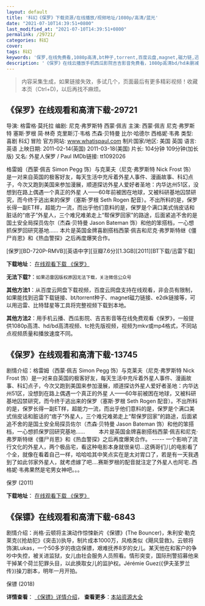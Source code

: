 ```yaml
---
layout: default
title: '科幻《保罗》下载资源/在线播放/视频地址/1080p/高清/蓝光'
date: "2021-07-10T14:39:51+0800"
last_modified_at: "2021-07-10T14:39:51+0800"
permalink: /29721/
categories: 科幻
cover:
tags: 科幻
keywords: '保罗,在线免费看,1080p高清,bt种子,torrent,百度云盘,magnet,磁力链,迅雷下载资源'
description: '《保罗》在线云播放手机西瓜影院吉吉影音免费看，1080p高清bd/hd未删减完整版和tc抢先枪版，mkv/mp4格式，附带bt/torrent种子、magnet/磁力链、百度云盘、网盘资源迅雷下载链接'
---
```


>内容采集生成，如果链接失效，多试几个，页面最后有更多精彩视频！收藏本页（Ctrl+D)，以后再找不麻烦。


## 《保罗》在线观看和高清下载-29721

导演: 格雷格·莫托拉 编剧: 尼克·弗罗斯特 西蒙·佩吉 主演: 西蒙·佩吉 尼克·弗罗斯特 塞斯·罗根 简·林奇 克里斯汀·韦格 杰森·贝特曼 比尔·哈德尔 西格妮·韦弗 类型: 喜剧 科幻 冒险 官方网站: www.whatispaul.com 制片国家/地区: 美国 英国 语言: 英语 上映日期: 2011-02-14(英国) 2011-03-18(美国) 片长: 104分钟 109分钟(加长版) 又名: 外星人保罗 / Paul IMDb链接: tt1092026

格雷姆（西蒙·佩吉 Simon Pegg 饰）与克莱夫（尼克·弗罗斯特 Nick Frost 饰）是一对来自英国的极客好友，每天生活中充斥着外星人事件、漫画故事、科幻点子，今次又跑到美国来参加漫展，顺道探访外星人爱好者圣地：内华达州51区，没想到在路上偶遇一个真正的外星 人——60年前被困在地球，又被科研基地囚禁研究，而今终于逃出来的保罗（塞斯·罗根 Seth Rogen 配音）。不出所料的是，保罗长得一副ET样，超能力一流，而出乎他们意料的是，保罗是个满口美式俏皮话和脏话的“痞子”外星人，三个难兄难弟走上“帮保罗回家”的路途，后面紧追不舍的是国土安全局探员佐尔（杰森·贝特曼 Jason Bateman 饰）和他的笨搭档，一心想抓保罗回研究基地…… 本片是英国金牌喜剧搭档西蒙·佩吉和尼克·弗罗斯特继《僵尸肖恩》和《热血警探》之后再度爆笑合作。


[保罗][BD-720P-RMVB][英语中字][豆瓣7.6分][1.3GB][2011][BT下载/迅雷下载]

**下载地址**： [在线观看下载 《保罗》](https://www.btdx8.com/torrent/paul_2011.html) 


**无法下载?**：`如果迅雷因版权原因无法下载，关注微信公众号 `

**其他方法1**：从百度云网盘下载视频，百度云网盘支持在线观看，非会员有限制，如果能找到迅雷下载链接、bt/torrent种子、magnet磁力链接、e2dk链接等，可以用迅雷、比特彗星等工具将完整视频下载到本地。

**其他方法2**：用手机云播、西瓜影院、吉吉影音等在线免费观看《保罗》，一般提供1080p高清、hd/bd高清视频、tc抢先版视频，视频为mkv或mp4格式，不同站点视频质量和播放速度不同。


## 《保罗》在线观看和高清下载-13745

剧情介绍：格雷姆（西蒙·佩吉 Simon Pegg 饰）与克莱夫（尼克·弗罗斯特 Nick Frost 饰）是一对来自英国的极客好友，每天生活中充斥着外星人事件、漫画故事、科幻点子，今次又跑到美国来参加漫展，顺道探访外星人爱好者圣地：内华达州51区，没想到在路上偶遇一个真正的外星 人——60年前被困在地球，又被科研基地囚禁研究，而今终于逃出来的保罗（塞斯·罗根 Seth Rogen 配音）。不出所料的是，保罗长得一副ET样，超能力一流，而出乎他们意料的是，保罗是个满口美式俏皮话和脏话的“痞子”外星人，三个难兄难弟走上“帮保罗回家”的路途，后面紧追不舍的是国土安全局探员佐尔（杰森·贝特曼 Jason Bateman 饰）和他的笨搭档，一心想抓保罗回研究基地……  　　本片是英国金牌喜剧搭档西蒙·佩吉和尼克·弗罗斯特继《僵尸肖恩》和《热血警探》之后再度爆笑合作。 ----- 一个影响了流行文化的外星人，两个极品宅，看这种电影本身就很亲切...这俩哥们儿的电影看了个全，就像在看着自己一样，哈哈哈其中笑点实在是太对胃口了，若是有一天我遇到了如此邻家外星人，就考虑嫁了吧....赛斯罗根的配音就注定了外星人也阿宅..西格妮·韦弗果然是宅男女神吧。。。


保罗 (2011)

**下载地址**： [在线观看下载 《保罗》](https://www.btbtdy.me/btdy/dy5623.html) 


## 《保镖》在线观看和高清下载-6843

剧情介绍：尚格·云顿将主演动作惊悚新片《保镖》(The Bouncer)，朱利安·勒克莱克(《抢劫犯》《突击》)执导，制片成本1000万，风格类似《飓风营救》。云顿将饰演Lukas，一个50多岁的夜店保镖，艰难抚养8岁的女儿。某天他在和客户的争吵中失控，被关进监狱，女儿由社会服务人员照看。情形突变，国际刑警招募他来干掉某个荷兰犯罪头目，以此换取女儿的监护权。Jérémie Guez(《伊夫圣罗兰传》)操刀剧本，明年一月开拍。


保镖 (2018)

**详情查看**： [《保镖》详情介绍](/movie/6843/)， **查看更多**：[本站资源大全](/movie/t/all/)

